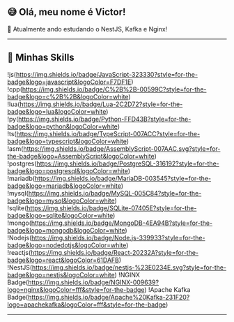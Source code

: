 

## 😅 Olá, meu nome é <strong>Victor!</strong>


🔭 Atualmente ando estudando o NestJS, Kafka e Nginx!

----

## 🚀 Minhas Skills


!js(https://img.shields.io/badge/JavaScript-323330?style=for-the-badge&logo=javascript&logoColor=F7DF1E)
!cpp(https://img.shields.io/badge/C%2B%2B-00599C?style=for-the-badge&logo=c%2B%2B&logoColor=white)
!lua(https://img.shields.io/badge/Lua-2C2D72?style=for-the-badge&logo=lua&logoColor=white)
!py(https://img.shields.io/badge/Python-FFD43B?style=for-the-badge&logo=python&logoColor=white)
!ts(https://img.shields.io/badge/TypeScript-007ACC?style=for-the-badge&logo=typescript&logoColor=white)
!asm(https://img.shields.io/badge/AssemblyScript-007AAC.svg?style=for-the-badge&logo=AssemblyScript&logoColor=white)
!postgres(https://img.shields.io/badge/PostgreSQL-316192?style=for-the-badge&logo=postgresql&logoColor=white)
!mariadb(https://img.shields.io/badge/MariaDB-003545?style=for-the-badge&logo=mariadb&logoColor=white)
!mysql(https://img.shields.io/badge/MySQL-005C84?style=for-the-badge&logo=mysql&logoColor=white)
!sqlite(https://img.shields.io/badge/SQLite-07405E?style=for-the-badge&logo=sqlite&logoColor=white)
!mongo(https://img.shields.io/badge/MongoDB-4EA94B?style=for-the-badge&logo=mongodb&logoColor=white)
!Nodejs(https://img.shields.io/badge/Node.js-339933?style=for-the-badge&logo=nodedotjs&logoColor=white)
!reactjs(https://img.shields.io/badge/React-20232A?style=for-the-badge&logo=react&logoColor=61DAFB)
!NestJS(https://img.shields.io/badge/nestjs-%23E0234E.svg?style=for-the-badge&logo=nestjs&logoColor=white)
!NGINX Badge(https://img.shields.io/badge/NGINX-009639?logo=nginx&logoColor=fff&style=for-the-badge)
!Apache Kafka Badge(https://img.shields.io/badge/Apache%20Kafka-231F20?logo=apachekafka&logoColor=fff&style=for-the-badge)



---

